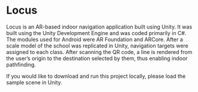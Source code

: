 # Locus
Locus is an AR-based indoor navigation application built using Unity. It was built using the Unity Development Engine and was coded primarily in C#. The modules used for Android were AR Foundation and ARCore. After a scale model of the school was replicated in Unity, navigation targets were assigned to each class. After scanning the QR code, a line is rendered from the user’s origin to the destination selected by them, thus enabling indoor pathfinding.

If you would like to download and run this project locally, please load the sample scene in Unity.
